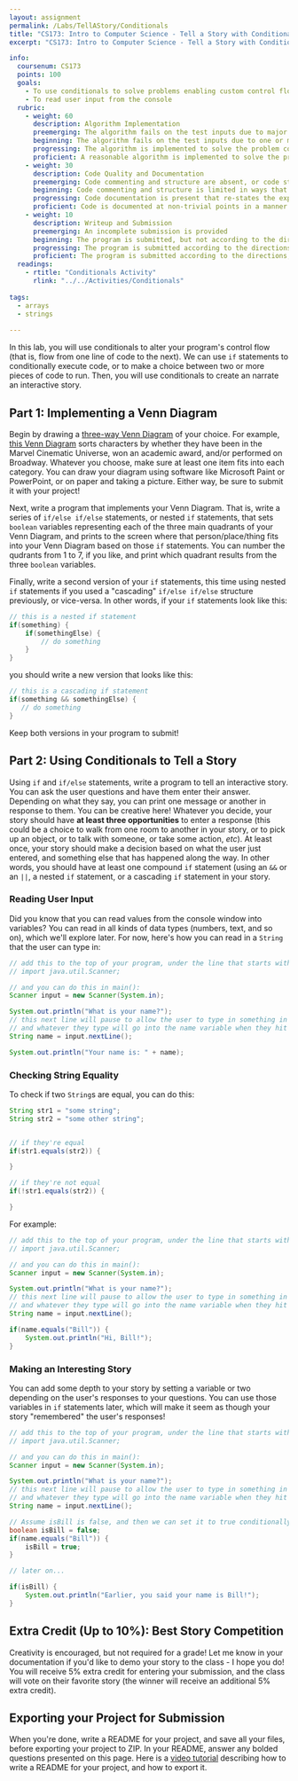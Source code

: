 ```yaml
---
layout: assignment
permalink: /Labs/TellAStory/Conditionals
title: "CS173: Intro to Computer Science - Tell a Story with Conditionals"
excerpt: "CS173: Intro to Computer Science - Tell a Story with Conditionals"

info:
  coursenum: CS173
  points: 100
  goals:
    - To use conditionals to solve problems enabling custom control flow
    - To read user input from the console
  rubric:
    - weight: 60
      description: Algorithm Implementation
      preemerging: The algorithm fails on the test inputs due to major issues, or the program fails to compile and/or run
      beginning: The algorithm fails on the test inputs due to one or more minor issues
      progressing: The algorithm is implemented to solve the problem correctly according to given test inputs, but would fail if executed in a general case due to a minor issue or omission in the algorithm design or implementation
      proficient: A reasonable algorithm is implemented to solve the problem which correctly solves the problem according to the given test inputs, and would be reasonably expected to solve the problem in the general case
    - weight: 30
      description: Code Quality and Documentation
      preemerging: Code commenting and structure are absent, or code structure departs significantly from best practice, and/or the code departs significantly from the style guide
      beginning: Code commenting and structure is limited in ways that reduce the readability of the program, and/or there are minor departures from the style guide
      progressing: Code documentation is present that re-states the explicit code definitions, and/or code is written that mostly adheres to the style guide
      proficient: Code is documented at non-trivial points in a manner that enhances the readability of the program
    - weight: 10
      description: Writeup and Submission
      preemerging: An incomplete submission is provided
      beginning: The program is submitted, but not according to the directions in one or more ways (for example, because it is lacking a readme writeup or missing answers to written questions)
      progressing: The program is submitted according to the directions with a minor omission or correction needed, including a readme writeup describing the solution and answering nearly all questions posed in the instructions
      proficient: The program is submitted according to the directions, including a readme writeup describing the solution and answering all questions posed in the instructions
  readings:
    - rtitle: "Conditionals Activity"
      rlink: "../../Activities/Conditionals"
    
tags:
  - arrays
  - strings
  
---
```


In this lab, you will use conditionals to alter your program's control flow (that is, flow from one line of code to the next).  We can use `if` statements to conditionally execute code, or to make a choice between two or more pieces of code to run.  Then, you will use conditionals to create an narrate an interactive story.

## Part 1: Implementing a Venn Diagram

Begin by drawing a [three-way Venn Diagram](https://www.educationworld.com/tools_templates/D_venn3_2) of your choice.  For example, [this Venn Diagram](https://www.buzzfeed.com/tessafahey/actor-venn-diagram) sorts characters by whether they have been in the Marvel Cinematic Universe, won an academic award, and/or performed on Broadway.  Whatever you choose, make sure at least one item fits into each category.  You can draw your diagram using software like Microsoft Paint or PowerPoint, or on paper and taking a picture.  Either way, be sure to submit it with your project!

Next, write a program that implements your Venn Diagram.  That is, write a series of `if/else if/else` statements, or nested `if` statements, that sets `boolean` variables representing each of the three main quadrants of your Venn Diagram, and prints to the screen where that person/place/thing fits into your Venn Diagram based on those `if` statements.  You can number the qudrants from 1 to 7, if you like, and print which quadrant results from the three `boolean` variables.

Finally, write a second version of your `if` statements, this time using nested `if` statements if you used a "cascading" `if/else if/else` structure previously, or vice-versa. 
In other words, if your `if` statements look like this:

```java
// this is a nested if statement
if(something) {
    if(somethingElse) {
        // do something
    }
}
```

you should write a new version that looks like this:

```java
// this is a cascading if statement
if(something && somethingElse) {
   // do something
}
```

Keep both versions in your program to submit!

## Part 2: Using Conditionals to Tell a Story

Using `if` and `if/else` statements, write a program to tell an interactive story.  You can ask the user questions and have them enter their answer.  Depending on what they say, you can print one message or another in response to them.  You can be creative here!  Whatever you decide, your story should have **at least three opportunities** to enter a response (this could be a choice to walk from one room to another in your story, or to pick up an object, or to talk with someone, or take some action, *etc*).  At least once, your story should make a decision based on what the user just entered, and something else that has happened along the way.  In other words, you should have at least one compound `if` statement (using an `&&` or an `||`, a nested `if` statement, or a cascading `if` statement in your story.

### Reading User Input

Did you know that you can read values from the console window into variables?  You can read in all kinds of data types (numbers, text, and so on), which we'll explore later.  For now, here's how you can read in a `String` that the user can type in:

```java
// add this to the top of your program, under the line that starts with the word "package"
// import java.util.Scanner;

// and you can do this in main():
Scanner input = new Scanner(System.in);

System.out.println("What is your name?");
// this next line will pause to allow the user to type in something in the console window
// and whatever they type will go into the name variable when they hit <enter>!
String name = input.nextLine(); 

System.out.println("Your name is: " + name);
```

### Checking String Equality
To check if two `String`s are equal, you can do this:

```java
String str1 = "some string";
String str2 = "some other string";


// if they're equal
if(str1.equals(str2)) {

}

// if they're not equal
if(!str1.equals(str2)) {

}
```

For example:

```java
// add this to the top of your program, under the line that starts with the word "package"
// import java.util.Scanner;

// and you can do this in main():
Scanner input = new Scanner(System.in);

System.out.println("What is your name?");
// this next line will pause to allow the user to type in something in the console window
// and whatever they type will go into the name variable when they hit <enter>!
String name = input.nextLine();

if(name.equals("Bill")) {
    System.out.println("Hi, Bill!");
}
```

### Making an Interesting Story

You can add some depth to your story by setting a variable or two depending on the user's responses to your questions.  You can use those variables in `if` statements later, which will make it seem as though your story "remembered" the user's responses!

```java
// add this to the top of your program, under the line that starts with the word "package"
// import java.util.Scanner;

// and you can do this in main():
Scanner input = new Scanner(System.in);

System.out.println("What is your name?");
// this next line will pause to allow the user to type in something in the console window
// and whatever they type will go into the name variable when they hit <enter>!
String name = input.nextLine();

// Assume isBill is false, and then we can set it to true conditionally (if name is "Bill").
boolean isBill = false;
if(name.equals("Bill")) {
    isBill = true;
}

// later on...

if(isBill) {
    System.out.println("Earlier, you said your name is Bill!");
}
```

## Extra Credit (Up to 10%): Best Story Competition
Creativity is encouraged, but not required for a grade!  Let me know in your documentation if you'd like to demo your story to the class - I hope you do!  You will receive 5% extra credit for entering your submission, and the class will vote on their favorite story (the winner will receive an additional 5% extra credit).

## Exporting your Project for Submission

When you're done, write a README for your project, and save all your files, before exporting your project to ZIP.  In your README, answer any bolded questions presented on this page.  Here is a [video tutorial](../Modules/IDE/Module2) describing how to write a README for your project, and how to export it.
